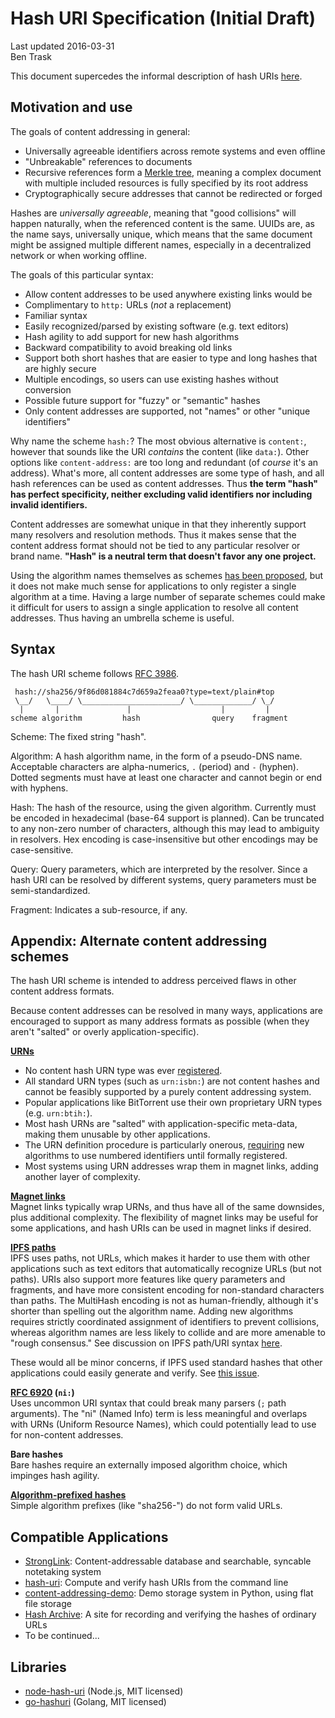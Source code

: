 Hash URI Specification (Initial Draft)
======================================

Last updated 2016-03-31  
Ben Trask

This document supercedes the informal description of hash URIs [here](https://bentrask.com/?q=hash://sha256/98493caa8b37eaa26343bbf73f232597a3ccda20498563327a4c3713821df892).

Motivation and use
------------------

The goals of content addressing in general:

- Universally agreeable identifiers across remote systems and even offline
- "Unbreakable" references to documents
- Recursive references form a [Merkle tree](https://en.wikipedia.org/wiki/Merkle_tree), meaning a complex document with multiple included resources is fully specified by its root address
- Cryptographically secure addresses that cannot be redirected or forged

Hashes are _universally agreeable_, meaning that "good collisions" will happen naturally, when the referenced content is the same. UUIDs are, as the name says, universally unique, which means that the same document might be assigned multiple different names, especially in a decentralized network or when working offline.

The goals of this particular syntax:

- Allow content addresses to be used anywhere existing links would be
- Complimentary to `http:` URLs (_not_ a replacement)
- Familiar syntax
- Easily recognized/parsed by existing software (e.g. text editors)
- Hash agility to add support for new hash algorithms
- Backward compatibility to avoid breaking old links
- Support both short hashes that are easier to type and long hashes that are highly secure
- Multiple encodings, so users can use existing hashes without conversion
- Possible future support for "fuzzy" or "semantic" hashes
- Only content addresses are supported, not "names" or other "unique identifiers"

Why name the scheme `hash:`? The most obvious alternative is `content:`, however that sounds like the URI _contains_ the content (like `data:`). Other options like `content-address:` are too long and redundant (of _course_ it's an address). What's more, all content addresses are some type of hash, and all hash references can be used as content addresses. Thus **the term "hash" has perfect specificity, neither excluding valid identifiers nor including invalid identifiers.**

Content addresses are somewhat unique in that they inherently support many resolvers and resolution methods. Thus it makes sense that the content address format should not be tied to any particular resolver or brand name. **"Hash" is a neutral term that doesn't favor any one project.**

Using the algorithm names themselves as schemes [has been proposed](https://joearms.github.io/2015/03/12/The_web_of_names.html), but it does not make much sense for applications to only register a single algorithm at a time. Having a large number of separate schemes could make it difficult for users to assign a single application to resolve all content addresses. Thus having an umbrella scheme is useful.

Syntax
------

The hash URI scheme follows [RFC 3986](https://tools.ietf.org/html/rfc3986).

```
 hash://sha256/9f86d081884c7d659a2feaa0?type=text/plain#top
 \__/   \____/ \______________________/ \_____________/ \_/
  |       |               |                    |         |
scheme algorithm         hash                query    fragment
```

Scheme: The fixed string "hash".

Algorithm: A hash algorithm name, in the form of a pseudo-DNS name. Acceptable characters are alpha-numerics, `.` (period) and `-` (hyphen). Dotted segments must have at least one character and cannot begin or end with hyphens.

Hash: The hash of the resource, using the given algorithm. Currently must be encoded in hexadecimal (base-64 support is planned). Can be truncated to any non-zero number of characters, although this may lead to ambiguity in resolvers. Hex encoding is case-insensitive but other encodings may be case-sensitive.

Query: Query parameters, which are interpreted by the resolver. Since a hash URI can be resolved by different systems, query parameters must be semi-standardized.

Fragment: Indicates a sub-resource, if any.

Appendix: Alternate content addressing schemes
----------------------------------------------

The hash URI scheme is intended to address perceived flaws in other content address formats.

Because content addresses can be resolved in many ways, applications are encouraged to support as many address formats as possible (when they aren't "salted" or overly application-specific).

**[URNs](https://tools.ietf.org/html/rfc2141)**  
- No content hash URN type was ever [registered](https://www.iana.org/assignments/urn-namespaces/urn-namespaces.xhtml).
- All standard URN types (such as `urn:isbn:`) are not content hashes and cannot be feasibly supported by a purely content addressing system.
- Popular applications like BitTorrent use their own proprietary URN types (e.g. `urn:btih:`).
- Most hash URNs are "salted" with application-specific meta-data, making them unusable by other applications.
- The URN definition procedure is particularly onerous, [requiring](https://tools.ietf.org/html/rfc3406#section-4.2) new algorithms to use numbered identifiers until formally registered.
- Most systems using URN addresses wrap them in magnet links, adding another layer of complexity.

**[Magnet links](https://en.wikipedia.org/wiki/Magnet_URI_scheme)**  
Magnet links typically wrap URNs, and thus have all of the same downsides, plus additional complexity. The flexibility of magnet links may be useful for some applications, and hash URIs can be used in magnet links if desired.

**[IPFS paths](https://github.com/ipfs/specs)**  
IPFS uses paths, not URLs, which makes it harder to use them with other applications such as text editors that automatically recognize URLs (but not paths). URIs also support more features like query parameters and fragments, and have more consistent encoding for non-standard characters than paths. The MultiHash encoding is not as human-friendly, although it's shorter than spelling out the algorithm name. Adding new algorithms requires strictly coordinated assignment of identifiers to prevent collisions, whereas algorithm names are less likely to collide and are more amenable to "rough consensus." See discussion on IPFS path/URI syntax [here](https://github.com/ipfs/go-ipfs/issues/1678).

These would all be minor concerns, if IPFS used standard hashes that other applications could easily generate and verify. See [this issue](https://github.com/ipfs/go-ipfs/issues/1953).

**[RFC 6920](https://tools.ietf.org/html/rfc6920) (`ni:`)**  
Uses uncommon URI syntax that could break many parsers (`;` path arguments). The "ni" (Named Info) term is less meaningful and overlaps with URNs (Uniform Resource Names), which could potentially lead to use for non-content addresses.

**Bare hashes**  
Bare hashes require an externally imposed algorithm choice, which impinges hash agility.

**[Algorithm-prefixed hashes](https://www.w3.org/TR/SRI/#the-integrity-attribute)**  
Simple algorithm prefixes (like "sha256-") do not form valid URLs.

Compatible Applications
-----------------------

- [StrongLink](https://github.com/btrask/stronglink): Content-addressable database and searchable, syncable notetaking system
- [hash-uri](https://github.com/hash-uri/hash-uri/tree/master/cli): Compute and verify hash URIs from the command line
- [content-addressing-demo](https://github.com/btrask/content-addressing-demo): Demo storage system in Python, using flat file storage
- [Hash Archive](https://hash-archive.org): A site for recording and verifying the hashes of ordinary URLs
- To be continued...

Libraries
---------

- [node-hash-uri](https://github.com/hash-uri/hash-uri/tree/master/node-hash-uri) (Node.js, MIT licensed)
- [go-hashuri](https://github.com/reiver/go-hashuri) (Golang, MIT licensed)

